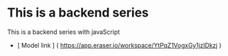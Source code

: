 # This is a backend series

This is a backend series with javaScript

- [ Model link ] ( https://app.eraser.io/workspace/YtPqZ1VogxGy1jzIDkzj )